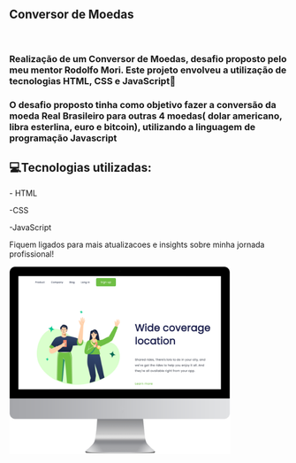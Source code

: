 <h2>Conversor de Moedas</h2>
<br>
<h3> Realização de um Conversor de Moedas, desafio proposto pelo meu mentor Rodolfo Mori. Este projeto envolveu a utilização de tecnologias HTML, CSS e JavaScript🚀</h3>

<h3> O desafio proposto tinha como objetivo fazer a conversão da moeda Real Brasileiro para outras 4 moedas( dolar americano, libra esterlina, euro e bitcoin), utilizando a linguagem de programação Javascript </h3>

<h2> 💻Tecnologias utilizadas:</h2>
<p>- HTML</p>
<p>-CSS</p>
<p>-JavaScript</p>

Fiquem ligados para mais atualizacoes e insights sobre minha jornada profissional!

<p float="left">

<img src="https://github.com/georgiasantos-frontend/Projeto---Wide-coverage/blob/master/assets/desktop.png?raw=true" width="400">
<p/>
